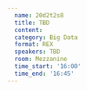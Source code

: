 ```yaml
---
  name: 20d2t2s8
  title: TBD
  content:
  category: Big Data
  format: REX
  speakers: TBD
  room: Mezzanine
  time_start: '16:00'
  time_end: '16:45'
---
```


